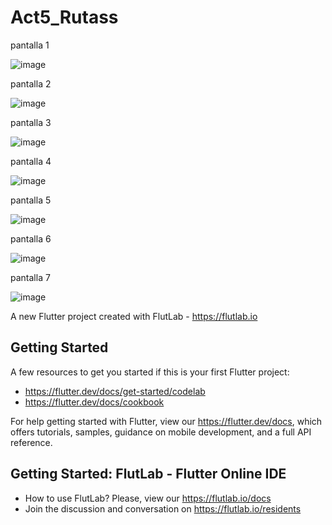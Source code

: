 # Act5_Rutass
pantalla 1

![image](https://github.com/user-attachments/assets/259923f8-a437-454e-a61e-726269f49dd0)


pantalla 2

![image](https://github.com/user-attachments/assets/9c002680-0edc-4d4a-88ee-81cfb79410e4)


pantalla 3

![image](https://github.com/user-attachments/assets/94f79fe3-53f2-4038-a762-8471be577232)


pantalla 4

![image](https://github.com/user-attachments/assets/486293b7-4426-4a27-921e-becdf4a80dec)


pantalla 5

![image](https://github.com/user-attachments/assets/ce612750-8042-43e4-b491-dc1a0b3c62c7)


pantalla 6

![image](https://github.com/user-attachments/assets/e5e6b189-3f3a-4517-bb8b-307383eefda7)


pantalla 7

![image](https://github.com/user-attachments/assets/48c5424c-a7ca-4c40-b480-1d46b4c04c21)









A new Flutter project created with FlutLab - https://flutlab.io

## Getting Started

A few resources to get you started if this is your first Flutter project:

- https://flutter.dev/docs/get-started/codelab
- https://flutter.dev/docs/cookbook

For help getting started with Flutter, view our
https://flutter.dev/docs, which offers tutorials,
samples, guidance on mobile development, and a full API reference.

## Getting Started: FlutLab - Flutter Online IDE

- How to use FlutLab? Please, view our https://flutlab.io/docs
- Join the discussion and conversation on https://flutlab.io/residents
